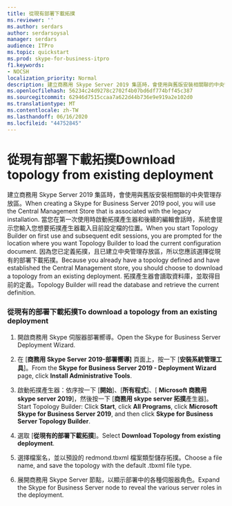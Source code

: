 ```yaml
---
title: 從現有部署下載拓撲
ms.reviewer: ''
ms.author: serdars
author: serdarsoysal
manager: serdars
audience: ITPro
ms.topic: quickstart
ms.prod: skype-for-business-itpro
f1.keywords:
- NOCSH
localization_priority: Normal
description: 建立商務用 Skype Server 2019 集區時，會使用與舊版安裝相關聯的中央管理存放區。 當您在第一次使用時啟動拓撲產生器和後續的編輯會話時，系統會提示您輸入您想要拓撲產生器載入目前設定檔的位置。 因為您已定義拓撲，且已建立中央管理存放區，所以您應該選擇從現有的部署下載拓撲。 拓撲產生器會讀取資料庫，並取得目前的定義。
ms.openlocfilehash: 56234c24d9278c2702f4b07bd6df774bff45c387
ms.sourcegitcommit: 62946d7515ccaa7a622d44b736e9e919a2e102d0
ms.translationtype: MT
ms.contentlocale: zh-TW
ms.lasthandoff: 06/16/2020
ms.locfileid: "44752845"
---
```

# <a name="download-topology-from-existing-deployment"></a><span data-ttu-id="3d4a9-106">從現有部署下載拓撲</span><span class="sxs-lookup"><span data-stu-id="3d4a9-106">Download topology from existing deployment</span></span>

<span data-ttu-id="3d4a9-107">建立商務用 Skype Server 2019 集區時，會使用與舊版安裝相關聯的中央管理存放區。</span><span class="sxs-lookup"><span data-stu-id="3d4a9-107">When creating a Skype for Business Server 2019 pool, you will use the Central Management Store that is associated with the legacy installation.</span></span> <span data-ttu-id="3d4a9-108">當您在第一次使用時啟動拓撲產生器和後續的編輯會話時，系統會提示您輸入您想要拓撲產生器載入目前設定檔的位置。</span><span class="sxs-lookup"><span data-stu-id="3d4a9-108">When you start Topology Builder on first use and subsequent edit sessions, you are prompted for the location where you want Topology Builder to load the current configuration document.</span></span> <span data-ttu-id="3d4a9-109">因為您已定義拓撲，且已建立中央管理存放區，所以您應該選擇從現有的部署下載拓撲。</span><span class="sxs-lookup"><span data-stu-id="3d4a9-109">Because you already have a topology defined and have established the Central Management store, you should choose to download a topology from an existing deployment.</span></span> <span data-ttu-id="3d4a9-110">拓撲產生器會讀取資料庫，並取得目前的定義。</span><span class="sxs-lookup"><span data-stu-id="3d4a9-110">Topology Builder will read the database and retrieve the current definition.</span></span> 
  
### <a name="to-download-a-topology-from-an-existing-deployment"></a><span data-ttu-id="3d4a9-111">從現有的部署下載拓撲</span><span class="sxs-lookup"><span data-stu-id="3d4a9-111">To download a topology from an existing deployment</span></span>

1. <span data-ttu-id="3d4a9-112">開啟商務用 Skype 伺服器部署嚮導。</span><span class="sxs-lookup"><span data-stu-id="3d4a9-112">Open the Skype for Business Server Deployment Wizard.</span></span>
    
2. <span data-ttu-id="3d4a9-113">在 [**商務用 Skype Server 2019-部署嚮導]** 頁面上，按一下 [**安裝系統管理工具**]。</span><span class="sxs-lookup"><span data-stu-id="3d4a9-113">From the **Skype for Business Server 2019 - Deployment Wizard** page, click **Install Administrative Tools**.</span></span>
    
3. <span data-ttu-id="3d4a9-114">啟動拓撲產生器：依序按一下 [**開始**]、[**所有程式**]、[ **Microsoft 商務用 skype server 2019**]，然後按一下 [**商務用 skype server 拓撲**產生器]。</span><span class="sxs-lookup"><span data-stu-id="3d4a9-114">Start Topology Builder: Click **Start**, click **All Programs**, click **Microsoft Skype for Business Server 2019**, and then click **Skype for Business Server Topology Builder**.</span></span>
    
4. <span data-ttu-id="3d4a9-115">選取 [**從現有的部署下載拓撲**]。</span><span class="sxs-lookup"><span data-stu-id="3d4a9-115">Select **Download Topology from existing deployment**.</span></span>
  
5. <span data-ttu-id="3d4a9-116">選擇檔案名，並以預設的 redmond.tbxml 檔案類型儲存拓撲。</span><span class="sxs-lookup"><span data-stu-id="3d4a9-116">Choose a file name, and save the topology with the default .tbxml file type.</span></span>
    
6. <span data-ttu-id="3d4a9-117">展開商務用 Skype Server 節點，以顯示部署中的各種伺服器角色。</span><span class="sxs-lookup"><span data-stu-id="3d4a9-117">Expand the Skype for Business Server node to reveal the various server roles in the deployment.</span></span>
    
  

